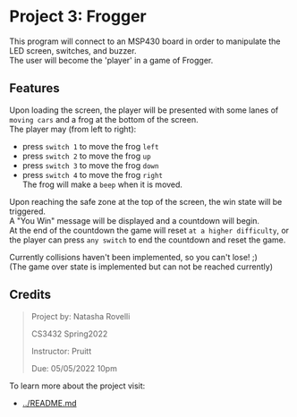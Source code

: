 Project 3: Frogger
====================

This program will connect to an MSP430 board in order to manipulate the LED screen, switches, and buzzer.
<br>The user will become the 'player' in a game of Frogger. 

## Features

Upon loading the screen, the player will be presented with some lanes of `moving cars` and a frog at the bottom of the screen. 
<br>The player may (from left to right): 
- press `switch 1` to move the frog `left` 
- press `switch 2` to move the frog `up`
- press `switch 3` to move the frog `down`
- press `switch 4` to move the frog `right`
<br>The frog will make a `beep` when it is moved. 

Upon reaching the safe zone at the top of the screen, the win state will be triggered. 
<br>A "You Win" message will be displayed and a countdown will begin. 
<br>At the end of the countdown the game will reset `at a higher difficulty`, or the player can press `any switch` to end the countdown and reset the game. 

Currently collisions haven't been implemented, so you can't lose! ;)
<br>(The game over state is implemented but can not be reached currently)

## Credits

>Project by: Natasha Rovelli
>
>CS3432 Spring2022
>
>Instructor: Pruitt 
>
>Due: 05/05/2022 10pm
>


To learn more about the project visit: 
 - [../README.md](../README.md)
